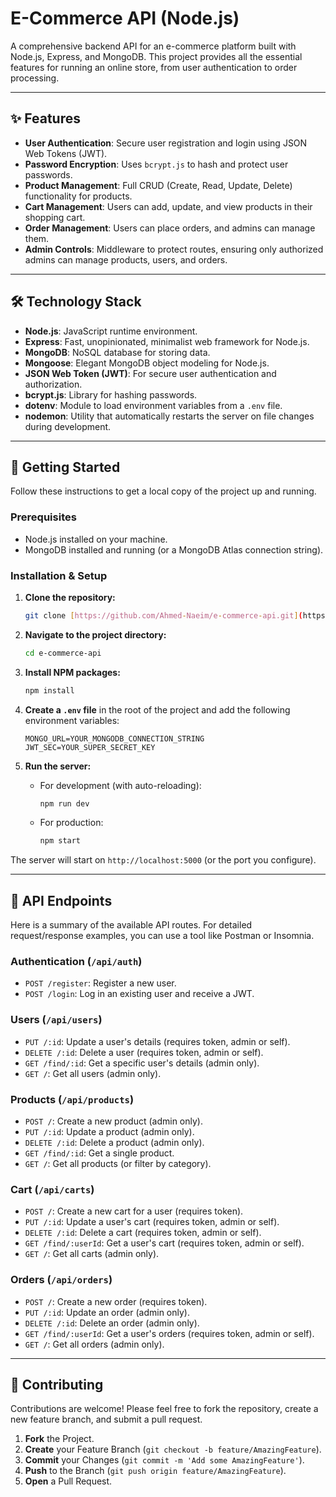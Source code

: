 # E-Commerce API (Node.js)

A comprehensive backend API for an e-commerce platform built with Node.js, Express, and MongoDB. This project provides all the essential features for running an online store, from user authentication to order processing.

---

## ✨ Features

* **User Authentication**: Secure user registration and login using JSON Web Tokens (JWT).
* **Password Encryption**: Uses `bcrypt.js` to hash and protect user passwords.
* **Product Management**: Full CRUD (Create, Read, Update, Delete) functionality for products.
* **Cart Management**: Users can add, update, and view products in their shopping cart.
* **Order Management**: Users can place orders, and admins can manage them.
* **Admin Controls**: Middleware to protect routes, ensuring only authorized admins can manage products, users, and orders.

---

## 🛠️ Technology Stack

* **Node.js**: JavaScript runtime environment.
* **Express**: Fast, unopinionated, minimalist web framework for Node.js.
* **MongoDB**: NoSQL database for storing data.
* **Mongoose**: Elegant MongoDB object modeling for Node.js.
* **JSON Web Token (JWT)**: For secure user authentication and authorization.
* **bcrypt.js**: Library for hashing passwords.
* **dotenv**: Module to load environment variables from a `.env` file.
* **nodemon**: Utility that automatically restarts the server on file changes during development.

---

## 🚀 Getting Started

Follow these instructions to get a local copy of the project up and running.

### **Prerequisites**

* Node.js installed on your machine.
* MongoDB installed and running (or a MongoDB Atlas connection string).

### **Installation & Setup**

1.  **Clone the repository:**
    ```sh
    git clone [https://github.com/Ahmed-Naeim/e-commerce-api.git](https://github.com/Ahmed-Naeim/e-commerce-api.git)
    ```

2.  **Navigate to the project directory:**
    ```sh
    cd e-commerce-api
    ```

3.  **Install NPM packages:**
    ```sh
    npm install
    ```

4.  **Create a `.env` file** in the root of the project and add the following environment variables:
    ```env
    MONGO_URL=YOUR_MONGODB_CONNECTION_STRING
    JWT_SEC=YOUR_SUPER_SECRET_KEY
    ```

5.  **Run the server:**
    * For development (with auto-reloading):
        ```sh
        npm run dev
        ```
    * For production:
        ```sh
        npm start
        ```

The server will start on `http://localhost:5000` (or the port you configure).

---

## 📖 API Endpoints

Here is a summary of the available API routes. For detailed request/response examples, you can use a tool like Postman or Insomnia.

### **Authentication (`/api/auth`)**

* `POST /register`: Register a new user.
* `POST /login`: Log in an existing user and receive a JWT.

### **Users (`/api/users`)**

* `PUT /:id`: Update a user's details (requires token, admin or self).
* `DELETE /:id`: Delete a user (requires token, admin or self).
* `GET /find/:id`: Get a specific user's details (admin only).
* `GET /`: Get all users (admin only).

### **Products (`/api/products`)**

* `POST /`: Create a new product (admin only).
* `PUT /:id`: Update a product (admin only).
* `DELETE /:id`: Delete a product (admin only).
* `GET /find/:id`: Get a single product.
* `GET /`: Get all products (or filter by category).

### **Cart (`/api/carts`)**

* `POST /`: Create a new cart for a user (requires token).
* `PUT /:id`: Update a user's cart (requires token, admin or self).
* `DELETE /:id`: Delete a cart (requires token, admin or self).
* `GET /find/:userId`: Get a user's cart (requires token, admin or self).
* `GET /`: Get all carts (admin only).

### **Orders (`/api/orders`)**

* `POST /`: Create a new order (requires token).
* `PUT /:id`: Update an order (admin only).
* `DELETE /:id`: Delete an order (admin only).
* `GET /find/:userId`: Get a user's orders (requires token, admin or self).
* `GET /`: Get all orders (admin only).

---

## 🤝 Contributing

Contributions are welcome! Please feel free to fork the repository, create a new feature branch, and submit a pull request.

1.  **Fork** the Project.
2.  **Create** your Feature Branch (`git checkout -b feature/AmazingFeature`).
3.  **Commit** your Changes (`git commit -m 'Add some AmazingFeature'`).
4.  **Push** to the Branch (`git push origin feature/AmazingFeature`).
5.  **Open** a Pull Request.

````
